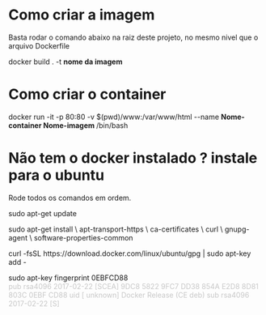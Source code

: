 <h1> Como criar a imagem </h1>

<p> Basta rodar o comando abaixo na raiz deste projeto, no mesmo nivel que o arquivo Dockerfile </p>
<p> docker build . -t <strong> nome da imagem </strong> </p>

<h1> Como criar o container </h1>

<p> docker run -it -p 80:80 -v $(pwd)/www:/var/www/html --name <strong> Nome-container </strong> <strong> Nome-imagem </strong> /bin/bash </p>

<h1> Não tem o docker instalado ? instale para o ubuntu </h1>

<p style="color:&#x1F34E;"> Rode todos os comandos em ordem. </p>

<p> sudo apt-get update </p>
<p> sudo apt-get install \
    apt-transport-https \
    ca-certificates \
    curl \
    gnupg-agent \
    software-properties-common </p>
<p> curl -fsSL https://download.docker.com/linux/ubuntu/gpg | sudo apt-key add - </p>

<p> 
    sudo apt-key fingerprint 0EBFCD88 <br>
    <span style="color:#C8C8C8"> pub   rsa4096 2017-02-22 [SCEA]
      9DC8 5822 9FC7 DD38 854A  E2D8 8D81 803C 0EBF CD88
uid           [ unknown] Docker Release (CE deb) <docker@docker.com>
sub   rsa4096 2017-02-22 [S] </span>
</p>
